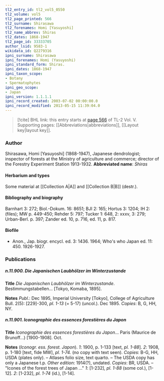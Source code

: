 ```yaml
---
tl2_entry_id: tl2_vol5_0550
tl2_volume: vol5
tl2_page_printed: 566
tl2_surname: Shirasawa
tl2_forenames: Homi [Yasuyoshi]
tl2_name_abbrev: Shiras
tl2_dates: 1868-1947
tl2_page_id: 33333705
author_lsid: 9583-1
wikidata_id: Q2279316
ipni_surname: Shirasawa
ipni_forenames: Homi (Yasuyoshi)
ipni_standard_form: Shiras.
ipni_dates: 1868-1947
ipni_taxon_scope: 
- Botany
- Spermatophytes
ipni_geo_scope: 
- Japan
ipni_version: 1.1.1.1
ipni_record_created: 2003-07-02 00:00:00.0
ipni_record_modified: 2013-05-15 11:39:04.0
---
```



> [!cite] BHL link: this entry starts at [page 566](https://www.biodiversitylibrary.org/page/33333705) of TL-2 Vol. V.
> Supporting pages: [[Abbreviations|abbreviations]], [[Layout key|layout key]].

### Author

Shirasawa, Homi \[Yasuyoshi\] (1868-1947), Japanese dendrologist; inspector of forests at the Ministry of agriculture and commerce; director of the Forestry Experiment Station 1913-1932. 
**Abbreviated name**: *Shiras*

#### Herbarium and types

Some material at [[Collection A|A]] and [[Collection B|B]] (destr.).

#### Bibliography and biography

Barnhart 3: 272; Biol.-Dokum. 16: 8651; BJI 2: 165; Hortus 3: 1204; IH 2: (files); MW p. 449-450; Rehder 5: 797; Tucker 1: 648, 2: xxxv, 3: 279; Urban-Berl. p. 397; Zander ed. 10, p. 716, ed. 11, p. 817.

#### Biofile

- Anon., Jap. biogr. encycl. ed. 3: 1436. 1964; Who's who Japan ed. 11: 450. 1926-1927.

### Publications

##### n.11.900. Die Japanischen Laubhölzer im Winterzustande

**Title**
*Die Japanischen Laubhölzer im Winterzustande*. Bestimmungstabellen... \[Tokyo, Komaba, 1895\].

**Notes**
*Publ*.: Dec 1895, Imperial University \[Tokyo\], College of Agriculture Bull. 2(5): \[229\]-300, *pl. 1-13* (= 5-17) (uncol.). Dec 1895. *Copies*: B, G, HH, NY.

##### n.11.901. Iconographie des essences forestières du Japon

**Title**
*Iconographie des essences forestières du Japon*... Paris (Maurice de Brunoff...) \[1900-1908\]. Oct.

**Notes**
(*Iconogr. ess. forest. Japon*).
*1*: 1900, p. 1-133 \[text, *pl. 1-88*\].
*2*: 1908, p. 1-180 \[text, fide MW\], *pl. 1-74.* (no copy with text seen).
*Copies*: B-G, HH, USDA (plates only). – Atlases folio size, text quarto. – The USDA copy has only a Japanese t.p.
*Other edition*: 1914(?), undated. *Copies*: BR, USDA. – "Icones of the forest trees of Japan ..."
*1*: \[1-232\], *pl. 1-88* (some col.), \[1-12\].
*2*: \[1-232\], *pl. 1-74* (id.), \[1-14\].

